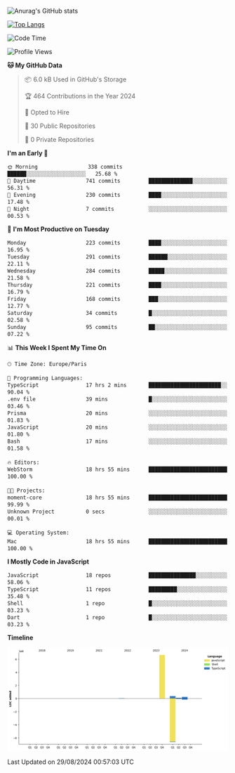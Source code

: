 ![Anurag's GitHub stats](https://github-readme-stats.vercel.app/api?username=sufiane&theme=dark&show_icons=true&count_private=true)


[![Top Langs](https://github-readme-stats.vercel.app/api/top-langs/?username=sufiane&layout=compact)](https://github.com/anuraghazra/github-readme-stats)

<!--START_SECTION:waka-->
![Code Time](http://img.shields.io/badge/Code%20Time-1%2C252%20hrs%2031%20mins-blue)

![Profile Views](http://img.shields.io/badge/Profile%20Views-0-blue)

**🐱 My GitHub Data** 

> 📦 6.0 kB Used in GitHub's Storage 
 > 
> 🏆 464 Contributions in the Year 2024
 > 
> 💼 Opted to Hire
 > 
> 📜 30 Public Repositories 
 > 
> 🔑 0 Private Repositories 
 > 
**I'm an Early 🐤** 

```text
🌞 Morning                338 commits         ██████░░░░░░░░░░░░░░░░░░░   25.68 % 
🌆 Daytime                741 commits         ██████████████░░░░░░░░░░░   56.31 % 
🌃 Evening                230 commits         ████░░░░░░░░░░░░░░░░░░░░░   17.48 % 
🌙 Night                  7 commits           ░░░░░░░░░░░░░░░░░░░░░░░░░   00.53 % 
```
📅 **I'm Most Productive on Tuesday** 

```text
Monday                   223 commits         ████░░░░░░░░░░░░░░░░░░░░░   16.95 % 
Tuesday                  291 commits         ██████░░░░░░░░░░░░░░░░░░░   22.11 % 
Wednesday                284 commits         █████░░░░░░░░░░░░░░░░░░░░   21.58 % 
Thursday                 221 commits         ████░░░░░░░░░░░░░░░░░░░░░   16.79 % 
Friday                   168 commits         ███░░░░░░░░░░░░░░░░░░░░░░   12.77 % 
Saturday                 34 commits          █░░░░░░░░░░░░░░░░░░░░░░░░   02.58 % 
Sunday                   95 commits          ██░░░░░░░░░░░░░░░░░░░░░░░   07.22 % 
```


📊 **This Week I Spent My Time On** 

```text
🕑︎ Time Zone: Europe/Paris

💬 Programming Languages: 
TypeScript               17 hrs 2 mins       ███████████████████████░░   90.04 % 
.env file                39 mins             █░░░░░░░░░░░░░░░░░░░░░░░░   03.46 % 
Prisma                   20 mins             ░░░░░░░░░░░░░░░░░░░░░░░░░   01.83 % 
JavaScript               20 mins             ░░░░░░░░░░░░░░░░░░░░░░░░░   01.80 % 
Bash                     17 mins             ░░░░░░░░░░░░░░░░░░░░░░░░░   01.58 % 

🔥 Editors: 
WebStorm                 18 hrs 55 mins      █████████████████████████   100.00 % 

🐱‍💻 Projects: 
moment-core              18 hrs 55 mins      █████████████████████████   99.99 % 
Unknown Project          0 secs              ░░░░░░░░░░░░░░░░░░░░░░░░░   00.01 % 

💻 Operating System: 
Mac                      18 hrs 55 mins      █████████████████████████   100.00 % 
```

**I Mostly Code in JavaScript** 

```text
JavaScript               18 repos            ███████████████░░░░░░░░░░   58.06 % 
TypeScript               11 repos            █████████░░░░░░░░░░░░░░░░   35.48 % 
Shell                    1 repo              █░░░░░░░░░░░░░░░░░░░░░░░░   03.23 % 
Dart                     1 repo              █░░░░░░░░░░░░░░░░░░░░░░░░   03.23 % 
```



**Timeline**

![Lines of Code chart](https://raw.githubusercontent.com/Sufiane/Sufiane/main/assets/bar_graph.png)


 Last Updated on 29/08/2024 00:57:03 UTC
<!--END_SECTION:waka-->


<!--
**Sufiane/sufiane** is a ✨ _special_ ✨ repository because its `README.md` (this file) appears on your GitHub profile.

Here are some ideas to get you started:

- 🔭 I’m currently working on ...
- 🌱 I’m currently learning ...
- 👯 I’m looking to collaborate on ...
- 🤔 I’m looking for help with ...
- 💬 Ask me about ...
- 📫 How to reach me: ...
- 😄 Pronouns: ...
- ⚡ Fun fact: ...
-->

